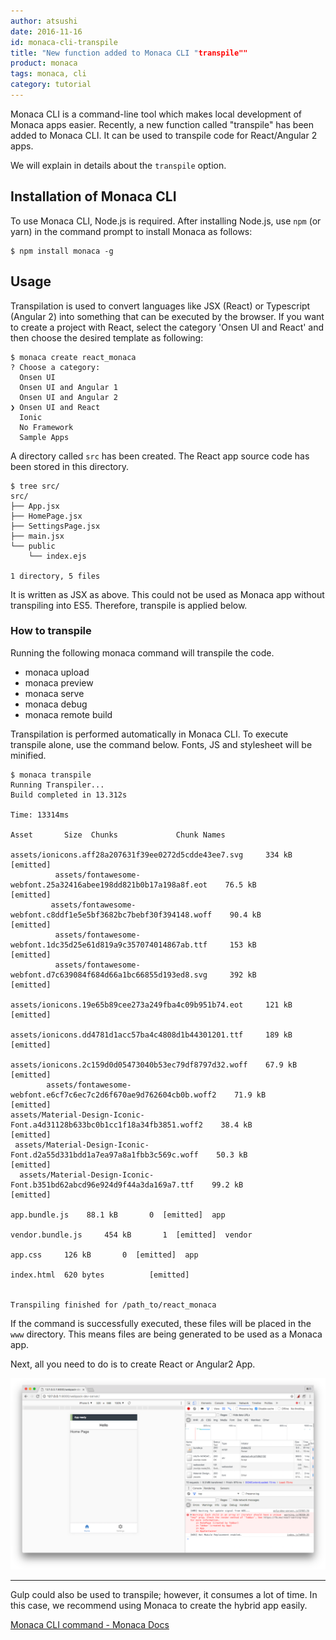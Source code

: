 ```yaml
---
author: atsushi
date: 2016-11-16
id: monaca-cli-transpile
title: "New function added to Monaca CLI "transpile""
product: monaca
tags: monaca, cli
category: tutorial
---
```


Monaca CLI is a command-line tool which makes local development of Monaca apps easier. Recently, a new function called "transpile" has been added to Monaca CLI. It can be used to transpile code for React/Angular 2 apps.

We will explain in details about the `transpile` option.

## Installation of Monaca CLI

To use Monaca CLI, Node.js is required. After installing Node.js, use `npm` (or yarn) in the command prompt to install Monaca as follows:

```
$ npm install monaca -g
```

## Usage

Transpilation is used to convert languages like JSX (React) or Typescript (Angular 2) into something that can be executed by the browser.  If you want to create a project with React, select the category 'Onsen UI and React' and then choose the desired template as following:

```
$ monaca create react_monaca
? Choose a category: 
  Onsen UI 
  Onsen UI and Angular 1 
  Onsen UI and Angular 2 
❯ Onsen UI and React 
  Ionic 
  No Framework 
  Sample Apps
```

A directory called `src` has been created. The React app source code has been stored in this directory.

```
$ tree src/
src/
├── App.jsx
├── HomePage.jsx
├── SettingsPage.jsx
├── main.jsx
└── public
    └── index.ejs

1 directory, 5 files
```

It is written as JSX as above. This could not be used as Monaca app without transpiling into ES5. Therefore, transpile is applied below.

### How to transpile

Running the following monaca command will transpile the code.

- monaca upload
- monaca preview
- monaca serve
- monaca debug
- monaca remote build

Transpilation is performed automatically in Monaca CLI. To execute transpile alone, use the command below. Fonts, JS and stylesheet will be minified.

```
$ monaca transpile
Running Transpiler...
Build completed in 13.312s

Time: 13314ms
                                                                    Asset       Size  Chunks             Chunk Names
                     assets/ionicons.aff28a207631f39ee0272d5cdde43ee7.svg     334 kB          [emitted]  
          assets/fontawesome-webfont.25a32416abee198dd821b0b17a198a8f.eot    76.5 kB          [emitted]  
         assets/fontawesome-webfont.c8ddf1e5e5bf3682bc7bebf30f394148.woff    90.4 kB          [emitted]  
          assets/fontawesome-webfont.1dc35d25e61d819a9c357074014867ab.ttf     153 kB          [emitted]  
          assets/fontawesome-webfont.d7c639084f684d66a1bc66855d193ed8.svg     392 kB          [emitted]  
                     assets/ionicons.19e65b89cee273a249fba4c09b951b74.eot     121 kB          [emitted]  
                     assets/ionicons.dd4781d1acc57ba4c4808d1b44301201.ttf     189 kB          [emitted]  
                    assets/ionicons.2c159d0d05473040b53ec79df8797d32.woff    67.9 kB          [emitted]  
        assets/fontawesome-webfont.e6cf7c6ec7c2d6f670ae9d762604cb0b.woff2    71.9 kB          [emitted]  
assets/Material-Design-Iconic-Font.a4d31128b633bc0b1cc1f18a34fb3851.woff2    38.4 kB          [emitted]  
 assets/Material-Design-Iconic-Font.d2a55d331bdd1a7ea97a8a1fbb3c569c.woff    50.3 kB          [emitted]  
  assets/Material-Design-Iconic-Font.b351bd62abcd96e924d9f44a3da169a7.ttf    99.2 kB          [emitted]  
                                                            app.bundle.js    88.1 kB       0  [emitted]  app
                                                         vendor.bundle.js     454 kB       1  [emitted]  vendor
                                                                  app.css     126 kB       0  [emitted]  app
                                                               index.html  620 bytes          [emitted]  


Transpiling finished for /path_to/react_monaca
```

If the command is successfully executed, these files will be placed in the `www` directory. This means files are being generated to be used as a Monaca app.

Next, all you need to do is to create React or Angular2 App.

![](/blog/content/images/2016/Nov/monaca-react-preview.png)

----

Gulp could also be used to transpile; however, it consumes a lot of time. In this case, we recommend using Monaca to create the hybrid app easily.

[Monaca CLI command - Monaca Docs](https://docs.monaca.io/en/manual/development/monaca_cli/cli_commands/#monaca-transpile)
